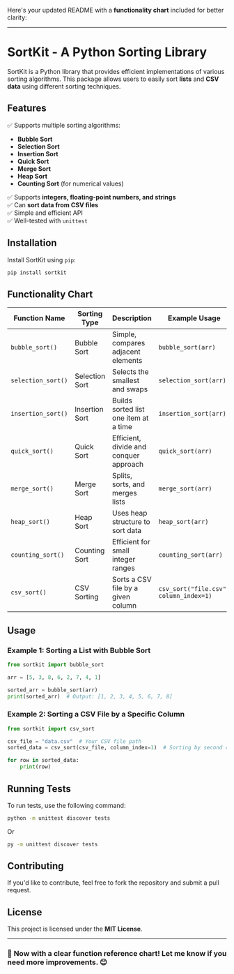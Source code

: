 Here's your updated README with a **functionality chart** included for better clarity:  

---

# **SortKit - A Python Sorting Library**  

SortKit is a Python library that provides efficient implementations of various sorting algorithms. This package allows users to easily sort **lists** and **CSV data** using different sorting techniques.  

## **Features**  
✅ Supports multiple sorting algorithms:  
- **Bubble Sort**  
- **Selection Sort**  
- **Insertion Sort**  
- **Quick Sort**  
- **Merge Sort**  
- **Heap Sort**  
- **Counting Sort** (for numerical values)  

✅ Supports **integers, floating-point numbers, and strings**  
✅ Can **sort data from CSV files**  
✅ Simple and efficient API  
✅ Well-tested with `unittest`  

## **Installation**  
Install SortKit using `pip`:  

```sh
pip install sortkit
```  

## **Functionality Chart**  

| Function Name  | Sorting Type        | Description                                  | Example Usage |
|--------------|------------------|----------------------------------|--------------|
| `bubble_sort()`  | Bubble Sort        | Simple, compares adjacent elements   | `bubble_sort(arr)` |
| `selection_sort()`  | Selection Sort    | Selects the smallest and swaps    | `selection_sort(arr)` |
| `insertion_sort()`  | Insertion Sort    | Builds sorted list one item at a time  | `insertion_sort(arr)` |
| `quick_sort()`  | Quick Sort        | Efficient, divide and conquer approach | `quick_sort(arr)` |
| `merge_sort()`  | Merge Sort        | Splits, sorts, and merges lists   | `merge_sort(arr)` |
| `heap_sort()`  | Heap Sort        | Uses heap structure to sort data  | `heap_sort(arr)` |
| `counting_sort()`  | Counting Sort    | Efficient for small integer ranges   | `counting_sort(arr)` |
| `csv_sort()`  | CSV Sorting       | Sorts a CSV file by a given column   | `csv_sort("file.csv", column_index=1)` |

## **Usage**  

### **Example 1: Sorting a List with Bubble Sort**  

```python
from sortkit import bubble_sort

arr = [5, 3, 8, 6, 2, 7, 4, 1]

sorted_arr = bubble_sort(arr)
print(sorted_arr)  # Output: [1, 2, 3, 4, 5, 6, 7, 8]
```  

### **Example 2: Sorting a CSV File by a Specific Column**  

```python
from sortkit import csv_sort

csv_file = "data.csv"  # Your CSV file path
sorted_data = csv_sort(csv_file, column_index=1)  # Sorting by second column

for row in sorted_data:
    print(row)
```  

## **Running Tests**  

To run tests, use the following command:  

```sh
python -m unittest discover tests
```  
Or  

```sh
py -m unittest discover tests
```  

## **Contributing**  

If you'd like to contribute, feel free to fork the repository and submit a pull request.  

## **License**  

This project is licensed under the **MIT License**.  

---

### 🚀 **Now with a clear function reference chart!** Let me know if you need more improvements. 😊